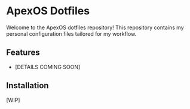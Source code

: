 # ApexOS Dotfiles

Welcome to the ApexOS dotfiles repository! This repository contains my personal configuration files tailored for my workflow.

## Features

- [DETAILS COMING SOON]

## Installation

[WIP]
